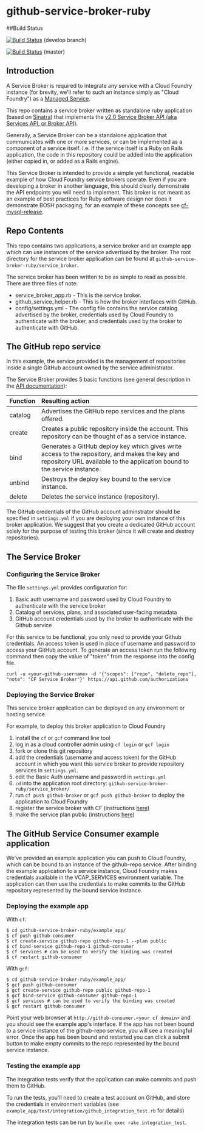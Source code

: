 github-service-broker-ruby
==========================

##Build Status

[![Build Status](https://travis-ci.org/cloudfoundry-samples/github-service-broker-ruby.png?branch=develop)](https://travis-ci.org/cloudfoundry-samples/github-service-broker-ruby) (develop branch)

[![Build Status](https://travis-ci.org/cloudfoundry-samples/github-service-broker-ruby.png?branch=master)](https://travis-ci.org/cloudfoundry-samples/github-service-broker-ruby) (master)


## Introduction

A Service Broker is required to integrate any service with a Cloud Foundry instance (for brevity, we'll refer to such an instance simply as "Cloud Foundry") as a [Managed Service](http://docs.cloudfoundry.org/devguide/services/managed.html).

This repo contains a service broker written as standalone ruby application (based on [Sinatra](https://github.com/sinatra/sinatra)) that implements the [v2.0 Service Broker API (aka Services API, or Broker API)](http://docs.cloudfoundry.org/services/api.html).

Generally, a Service Broker can be a standalone application that communicates with one or more services, or can be implemented as a component of a service itself. I.e. if the service itself is a Ruby on Rails application, the code in this repository could be added into the application (either copied in, or added as a Rails engine).

This Service Broker is intended to provide a simple yet functional, readable example of how Cloud Foundry service brokers operate. Even if you are developing a broker in another language, this should clearly demonstrate the API endpoints you will need to implement. This broker is not meant as an example of best practices for Ruby software design nor does it demonstrate BOSH packaging; for an example of these concepts see [cf-mysql-release](https://github.com/cloudfoundry/cf-mysql-release). 

## Repo Contents

This repo contains two applications, a service broker and an example app which can use instances of the service advertised by the broker. The root directory for the service broker application can be found at `github-service-broker-ruby/service_broker`.

The service broker has been written to be as simple to read as possible. There are three files of note:

* service_broker_app.rb - This is the service broker.
* github_service_helper.rb - This is how the broker interfaces with GitHub.
* config/settings.yml - The config file contains the service catalog advertised by the broker, credentials used by Cloud Foundry to authenticate with the broker, and credentials used by the broker to authenticate with GitHub. 

## The GitHub repo service

In this example, the service provided is the management of repositories inside a single GitHub account owned by the service administrator.

The Service Broker provides 5 basic functions (see general description in the [API documentation](http://docs.cloudfoundry.org/services/api.html)):

Function | Resulting action |
-------- | :--------------- |
catalog | Advertises the GitHub repo services and the plans offered.
create | Creates a public repository inside the account. This repository can be thought of as a service instance.
bind | Generates a GitHub deploy key which gives write access to the repository, and makes the key and repository URL available to the application bound to the service instance.
unbind | Destroys the deploy key bound to the service instance.
delete | Deletes the service instance (repository).

The GitHub credentials of the GitHub account adminstrator should be specified in `settings.yml` if you are deploying your own instance of this broker application. We suggest that you create a dedicated GitHub account solely for the purpose of testing this broker (since it will create and destroy repositories).


## The Service Broker

### Configuring the Service Broker

The file `settings.yml` provides configuration for:

1. Basic auth username and password used by Cloud Foundry to authenticate with the service broker
2. Catalog of services, plans, and associated user-facing metadata
3. GitHub account credentials used by the broker to authenticate with the Github service

For this service to be functional, you only need to provide your Github credentials. An access token is used in place of username and password to access your GitHub account. To generate an access token run the following command then copy the value of "token" from the response into the config file.
```
curl -u <your-github-username> -d '{"scopes": ["repo", "delete_repo"], "note": "CF Service Broker"}' https://api.github.com/authorizations
```

### Deploying the Service Broker

This service broker application can be deployed on any environment or hosting service.

For example, to deploy this broker application to Cloud Foundry

1. install the `cf` or `gcf` command line tool
2. log in as a cloud controller admin using `cf login` or `gcf login`
3. fork or clone this git repository
4. add the credentials (username and access token) for the GitHub account in which you want this service broker to provide repository services in `settings.yml`.
5. edit the Basic Auth username and password in `settings.yml`
6. `cd` into the application root directory: `github-service-broker-ruby/service_broker/`
7. run `cf push github-broker` or `gcf push github-broker` to deploy the application to Cloud Foundry
8. register the service broker with CF (instructions [here](http://docs.cloudfoundry.org/services/managing-service-brokers.html#register-broker))
9. make the service plan public (instructions [here](http://docs.cloudfoundry.org/services/access-control.html#make-plans-public))


## The GitHub Service Consumer example application

We've provided an example application you can push to Cloud Foundry, which can be bound to an instance of the github-repo service. After binding the example application to a service instance, Cloud Foundry makes credentials available in the VCAP_SERVICES environment variable. The application can then use the credentials to make commits to the GitHub repository represented by the bound service instance.

### Deploying the example app


With `cf`:

```
$ cd github-service-broker-ruby/example_app/
$ cf push github-consumer
$ cf create-service github-repo github-repo-1 --plan public 
$ cf bind-service github-repo-1 github-consumer
$ cf services # can be used to verify the binding was created
$ cf restart github-consumer
```

With `gcf`:

```
$ cd github-service-broker-ruby/example_app/
$ gcf push github-consumer
$ gcf create-service github-repo public github-repo-1
$ gcf bind-service github-consumer github-repo-1
$ gcf services # can be used to verify the binding was created
$ gcf restart github-consumer
```

Point your web browser at `http://github-consumer.<your cf domain>` and you should see the example app's interface. If the app has not been bound to a service instance of the github-repo service, you will see a meaningful error. Once the app has been bound and restarted you can click a submit button to make empty commits to the repo represented by the bound service instance.

### Testing the example app

The integration tests verify that the application can make commits and push them to GitHub.

To run the tests, you'll need to create a test account on GitHub, and store the credentials in environment variables (see `example_app/test/integration/github_integration_test.rb` for details)

The integration tests can be run by `bundle exec rake integration_test`.

